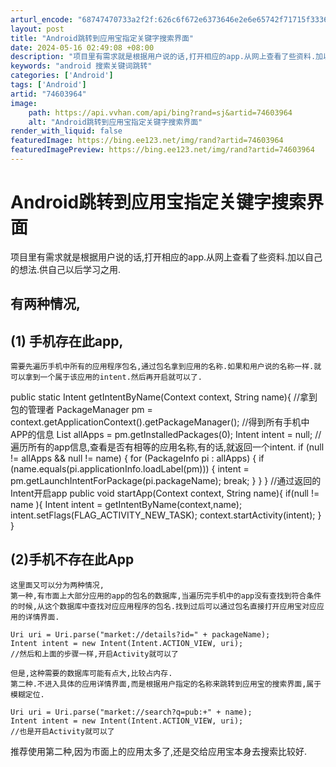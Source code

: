 ```yaml
---
arturl_encode: "68747470733a2f2f:626c6f672e6373646e2e6e65742f71715f3336323532303434:2f61727469636c652f64657461696c732f3734363033393634"
layout: post
title: "Android跳转到应用宝指定关键字搜索界面"
date: 2024-05-16 02:49:08 +08:00
description: "项目里有需求就是根据用户说的话,打开相应的app.从网上查看了些资料.加以自己的想法.供自己以后学习"
keywords: "android 搜索关键词跳转"
categories: ['Android']
tags: ['Android']
artid: "74603964"
image:
    path: https://api.vvhan.com/api/bing?rand=sj&artid=74603964
    alt: "Android跳转到应用宝指定关键字搜索界面"
render_with_liquid: false
featuredImage: https://bing.ee123.net/img/rand?artid=74603964
featuredImagePreview: https://bing.ee123.net/img/rand?artid=74603964
---
```


# Android跳转到应用宝指定关键字搜索界面
项目里有需求就是根据用户说的话,打开相应的app.从网上查看了些资料.加以自己的想法.供自己以后学习之用.
## 有两种情况,
## (1) 手机存在此app,
```
需要先遍历手机中所有的应用程序包名,通过包名拿到应用的名称.如果和用户说的名称一样.就可以拿到一个属于该应用的intent.然后再开启就可以了.
```
public static Intent getIntentByName(Context context, String name){
//拿到包的管理者
PackageManager pm = context.getApplicationContext().getPackageManager();
//得到所有手机中APP的信息
List allApps = pm.getInstalledPackages(0);
Intent intent = null;
//遍历所有的app信息,查看是否有相等的应用名称,有的话,就返回一个intent.
if (null != allApps && null != name) {
for (PackageInfo pi : allApps) {
if (name.equals(pi.applicationInfo.loadLabel(pm))) {
intent = pm.getLaunchIntentForPackage(pi.packageName);
break;
}
}
}
//通过返回的Intent开启app
public void startApp(Context context, String name){
if(null != name ){
Intent intent = getIntentByName(context,name);
intent.setFlags(FLAG\_ACTIVITY\_NEW\_TASK);
context.startActivity(intent);
}
}
## (2)手机不存在此App
```
这里面又可以分为两种情况,
第一种,有市面上大部分应用的app的包名的数据库,当遍历完手机中的app没有查找到符合条件的时候,从这个数据库中查找对应应用程序的包名.找到过后可以通过包名直接打开应用宝对应应用的详情界面.
```
```
Uri uri = Uri.parse("market://details?id=" + packageName);
Intent intent = new Intent(Intent.ACTION_VIEW, uri);
//然后和上面的步骤一样,开启Activity就可以了
```
```
但是,这种需要的数据库可能有点大,比较占内存.
第二种.不进入具体的应用详情界面,而是根据用户指定的名称来跳转到应用宝的搜索界面,属于模糊定位.
```
```
Uri uri = Uri.parse("market://search?q=pub:+" + name);
Intent intent = new Intent(Intent.ACTION_VIEW, uri);
//也是开启Activity就可以了
```
推荐使用第二种,因为市面上的应用太多了,还是交给应用宝本身去搜索比较好.